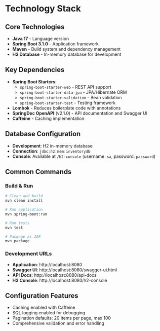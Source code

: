 # Technology Stack

## Core Technologies
- **Java 17** - Language version
- **Spring Boot 3.1.0** - Application framework
- **Maven** - Build system and dependency management
- **H2 Database** - In-memory database for development

## Key Dependencies
- **Spring Boot Starters**:
  - `spring-boot-starter-web` - REST API support
  - `spring-boot-starter-data-jpa` - JPA/Hibernate ORM
  - `spring-boot-starter-validation` - Bean validation
  - `spring-boot-starter-test` - Testing framework
- **Lombok** - Reduces boilerplate code with annotations
- **SpringDoc OpenAPI** (v2.1.0) - API documentation and Swagger UI
- **Caffeine** - Caching implementation

## Database Configuration
- **Development**: H2 in-memory database
- **Connection**: `jdbc:h2:mem:inventorydb`
- **Console**: Available at `/h2-console` (username: `sa`, password: `password`)

## Common Commands

### Build & Run
```bash
# Clean and build
mvn clean install

# Run application
mvn spring-boot:run

# Run tests
mvn test

# Package as JAR
mvn package
```

### Development URLs
- **Application**: http://localhost:8080
- **Swagger UI**: http://localhost:8080/swagger-ui.html
- **API Docs**: http://localhost:8080/api-docs
- **H2 Console**: http://localhost:8080/h2-console

## Configuration Features
- Caching enabled with Caffeine
- SQL logging enabled for debugging
- Pagination defaults: 20 items per page, max 100
- Comprehensive validation and error handling